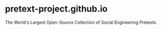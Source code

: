 # pretext-project.github.io
The World's Largest Open-Source Collection of Social Engineering Pretexts. 

